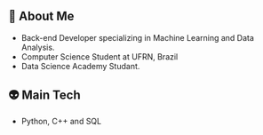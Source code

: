 ## 👾 About Me
- Back-end Developer specializing in Machine Learning and Data Analysis.
- Computer Science Student at UFRN, Brazil
- Data Science Academy Studant.
## 👽 Main Tech
 - Python, C++ and SQL
